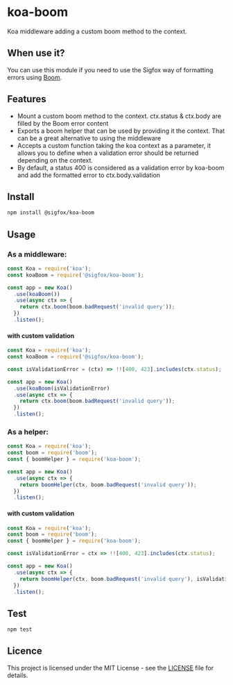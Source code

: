 # koa-boom

Koa middleware adding a custom boom method to the context.

## When use it?

You can use this module if you need to use the Sigfox way of formatting errors using [Boom](https://www.npmjs.com/package/boom).

## Features

- Mount a custom boom method to the context. ctx.status & ctx.body are filled by the Boom error content
- Exports a boom helper that can be used by providing it the context. That can be a great alternative to using the middleware
- Accepts a custom function taking the koa context as a parameter, it allows you to define when a validation error should be returned depending on the context.
- By default, a status 400 is considered as a validation error by koa-boom and add the formatted error to ctx.body.validation

## Install

```bash
npm install @sigfox/koa-boom
```

## Usage

### As a middleware:

```javascript
const Koa = require('koa');
const koaBoom = require('@sigfox/koa-boom');

const app = new Koa()
  .use(koaBoom())
  .use(async ctx => {
    return ctx.boom(boom.badRequest('invalid query'));
  })
  .listen();
```

#### with custom validation

```javascript
const Koa = require('koa');
const koaBoom = require('@sigfox/koa-boom');

const isValidationError = (ctx) => !![400, 423].includes(ctx.status);

const app = new Koa()
  .use(koaBoom(isValidationError)
  .use(async ctx => {
    return ctx.boom(boom.badRequest('invalid query'));
  })
  .listen();
```

### As a helper:

```javascript
const Koa = require('koa');
const boom = require('boom');
const { boomHelper } = require('koa-boom');

const app = new Koa()
  .use(async ctx => {
    return boomHelper(ctx, boom.badRequest('invalid query'));
  })
  .listen();
```

#### with custom validation

```javascript
const Koa = require('koa');
const boom = require('boom');
const { boomHelper } = require('koa-boom');

const isValidationError = ctx => !![400, 423].includes(ctx.status);

const app = new Koa()
  .use(async ctx => {
    return boomHelper(ctx, boom.badRequest('invalid query'), isValidationError);
  })
  .listen();
```

## Test

```bash
npm test
```

## Licence

This project is licensed under the MIT License - see the [LICENSE](https://github.com/sigfox/javascript/blob/master/LICENSE) file for details.
